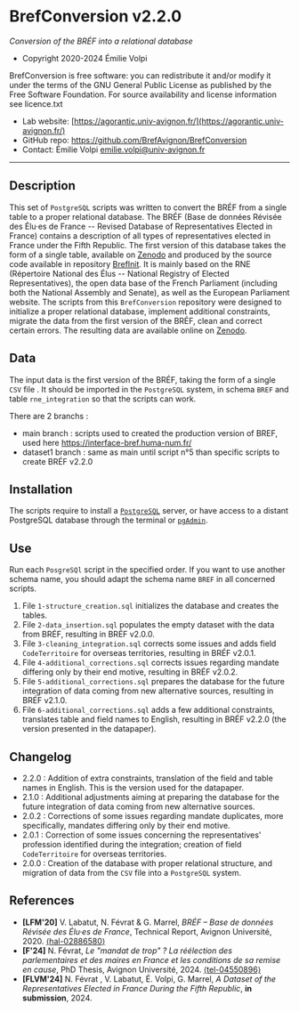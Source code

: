 BrefConversion v2.2.0
===================
*Conversion of the BRÉF into a relational database*

* Copyright 2020-2024 Émilie Volpi

BrefConversion is free software: you can redistribute it and/or modify it under the terms of the GNU General Public License as published by the Free Software Foundation. For source availability and license information see licence.txt

* Lab website: [https://agorantic.univ-avignon.fr/](https://agorantic.univ-avignon.fr/)
* GitHub repo: https://github.com/BrefAvignon/BrefConversion
* Contact: Émilie Volpi <emilie.volpi@univ-avignon.fr>

-----------------------------------------------------------------------

## Description
This set of `PostgreSQL` scripts was written to convert the BRÉF from a single table to a proper relational database. The BRÉF (Base de données Révisée des Élu·es de France -- Revised Database of Representatives Elected in France) contains a description of all types of representatives elected in France under the Fifth Republic. The first version of this database takes the form of a single table, available on [Zenodo](https://doi.org/10.5281/zenodo.13822771) and produced by the source code available in repository [BrefInit](https://github.com/BrefAvignon/BrefInit/). It is mainly based on the RNE (Répertoire National des Élus -- National Registry of Elected Representatives), the open data base of the French Parliament (including both the National Assembly and Senate), as well as the European Parliament website. The scripts from this `BrefConversion` repository were designed to initialize a proper relational database, implement additional constraints, migrate the data from the first version of the BRÉF, clean and correct certain errors. The resulting data are available online on [Zenodo](xxxxx).


## Data
The input data is the first version of the BRÉF, taking the form of a single `CSV` file . It should be imported in the `PostgreSQL` system, in schema `BREF` and table `rne_integration` so that the scripts can work.

There are 2 branchs :
* main branch : scripts used to created the production version of BREF, used here https://interface-bref.huma-num.fr/
* dataset1 branch : same as main until script n°5 than specific scripts to create BRÉF v2.2.0


## Installation
The scripts require to install a [`PostgreSQL`](https://www.postgresql.org/) server, or have access to a distant PostgreSQL database through the terminal or [`pgAdmin`](https://www.pgadmin.org/).


## Use
Run each `PosgreSQl` script in the specified order. If you want to use another schema name, you should adapt the schema name `BREF` in all concerned scripts.
1. File `1-structure_creation.sql` initializes the database and creates the tables.
2. File `2-data_insertion.sql` populates the empty dataset with the data from BRÉF, resulting in BRÉF v2.0.0.
3. File `3-cleaning_integration.sql` corrects some issues and adds field `CodeTerritoire` for overseas territories, resulting in BRÉF v2.0.1.
4. File `4-additional_corrections.sql` corrects issues regarding mandate differing only by their end motive, resulting in BRÉF v2.0.2.
5. File `5-additional_corrections.sql` prepares the database for the future integration of data coming from new alternative sources, resulting in BRÉF v2.1.0.
6. File `6-additional_corrections.sql` adds a few additional constraints, translates table and field names to English, resulting in BRÉF v2.2.0 (the version presented in the datapaper).


## Changelog
* 2.2.0 : Addition of extra constraints, translation of the field and table names in English. This is the version used for the datapaper.
* 2.1.0 : Additional adjustments aiming at preparing the database for the future integration of data coming from new alternative sources.
* 2.0.2 : Corrections of some issues regarding mandate duplicates, more specifically, mandates differing only by their end motive.
* 2.0.1 : Correction of some issues concerning the representatives' profession identified during the integration; creation of field `CodeTerritoire` for overseas territories.
* 2.0.0 : Creation of the database with proper relational structure, and migration of data from the `CSV` file into a `PostgreSQL` system.
   

## References
* **[LFM'20]** V. Labatut, N. Févrat & G. Marrel, *BRÉF – Base de données Révisée des Élu·es de France*, Technical Report, Avignon Université, 2020. [⟨hal-02886580⟩](https://hal.archives-ouvertes.fr/hal-02886580)
* **[F'24]** N. Févrat, *Le "mandat de trop" ? La réélection des parlementaires et des maires en France et les conditions de sa remise en cause*, PhD Thesis, Avignon Université, 2024. [⟨tel-04550896⟩](https://hal.archives-ouvertes.fr/tel-04550896)
* **[FLVM'24]** N. Févrat , V. Labatut, É. Volpi, G. Marrel, *A Dataset of the Representatives Elected in France During the Fifth Republic*, **in submission**, 2024.
